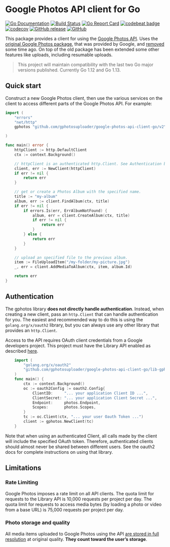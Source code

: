 # Google Photos API client for Go
[![Go Documentation](https://img.shields.io/badge/go-documentation-blue.svg?style=flat-square)](https://godoc.org/github.com/gphotosuploader/google-photos-api-client-go/lib-gphotos)
[![Build Status](https://cloud.drone.io/api/badges/gphotosuploader/google-photos-api-client-go/status.svg)](https://cloud.drone.io/gphotosuploader/google-photos-api-client-go)
[![Go Report Card](https://goreportcard.com/badge/github.com/gphotosuploader/google-photos-api-client-go)](https://goreportcard.com/report/github.com/gphotosuploader/google-photos-api-client-go)
[![codebeat badge](https://codebeat.co/badges/c0ab08dd-11b3-406e-bbcc-b9d4a90aedf6)](https://codebeat.co/projects/github-com-gphotosuploader-google-photos-api-client-go-master)
[![codecov](https://codecov.io/gh/gphotosuploader/google-photos-api-client-go/branch/master/graph/badge.svg)](https://codecov.io/gh/gphotosuploader/google-photos-api-client-go)
[![GitHub release](https://img.shields.io/github/release/gphotosuploader/google-photos-api-client-go.svg)](https://github.com/gphotosuploader/google-photos-api-client-go/releases/latest)
[![GitHub](https://img.shields.io/github/license/gphotosuploader/google-photos-api-client-go.svg)](LICENSE)

This package provides a client for using the [Google Photos API](https://godoc.org/google.golang.org/api). Uses the [original Google Photos package](https://github.com/gphotosuploader/googlemirror), that was provided by Google, and [removed](https://code-review.googlesource.com/c/google-api-go-client/+/39951) some time ago. On top of the old package has been extended some other features like uploads, including resumable uploads.


> This project will maintain compatibility with the last two Go major versions published. Currently Go 1.12 and Go 1.13. 
>
## Quick start

Construct a new Google Photos client, then use the various services on the client to access different parts of the Google Photos API. For example:

```go
import (
	"errors"
	"net/http"
	gphotos "github.com/gphotosuploader/google-photos-api-client-go/v2"

)

func main() error {
	httpClient := http.DefaultClient
	ctx := context.Background()

	// httpClient is an authenticated http.Client. See Authentication below.
	client, err := NewClient(httpClient)
	if err != nil {
		return err
	}

	// get or create a Photos Album with the specified name.
	title := "my-album"
	album, err := client.FindAlbum(ctx, title)
	if err != nil {
		if errors.Is(err, ErrAlbumNotFound) {
			album, err = client.CreateAlbum(ctx, title)
			if err != nil {
				return err
			}
		} else {
			return err
		}
	}

	// upload an specified file to the previous album.
	item := FileUploadItem("/my-folder/my-picture.jpg")
	_, err = client.AddMediaToAlbum(ctx, item, album.Id)

	return err
}
```

## Authentication
The gphotos library **does not directly handle authentication**. Instead, when creating a new client, pass an `http.Client` that can handle authentication for you. The easiest and recommended way to do this is using the `golang.org/x/oauth2` library, but you can always use any other library that provides an `http.Client`.

Access to the API requires OAuth client credentials from a Google developers project. This project must have the Library API enabled as described [here](https://developers.google.com/photos/library/guides/get-started).

```go
	import (
        "golang.org/x/oauth2"
        "github.com/gphotosuploader/google-photos-api-client-go/lib-gphotos"
    )
	func main() {
		ctx := context.Background()
		oc := oauth2Config := oauth2.Config{
			ClientID:     "... your application Client ID ...",
			ClientSecret: "... your application Client Secret ...",
			Endpoint:     photos.Endpoint,
			Scopes:       photos.Scopes,
		}
		tc := oc.Client(ctx, "... your user Oauth Token ...")
		client := gphotos.NewClient(tc)
	}
```

Note that when using an authenticated Client, all calls made by the client will include the specified OAuth token. Therefore, authenticated clients should almost never be shared between different users. See the oauth2 docs for complete instructions on using that library.

## Limitations
### Rate Limiting
Google Photos imposes a rate limit on all API clients. The quota limit for requests to the Library API is 10,000 requests per project per day. The quota limit for requests to access media bytes (by loading a photo or video from a base URL) is 75,000 requests per project per day.

### Photo storage and quality
All media items uploaded to Google Photos using the API [are stored in full resolution]((https://support.google.com/photos/answer/6220791)) at original quality. **They count toward the user’s storage**.
